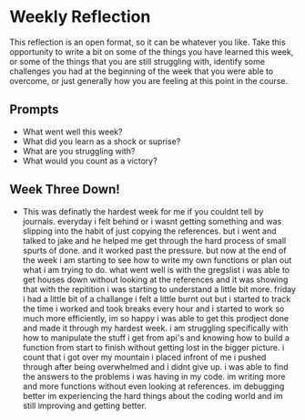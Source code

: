 # Weekly Reflection
This reflection is an open format, so it can be whatever you like. Take this opportunity to write a bit on some of the things you have learned this week, or some of the things that you are still struggling with, identify some challenges you had at the beginning of the week that you were able to overcome, or just generally how you are feeling at this point in the course.

## Prompts
- What went well this week?
- What did you learn as a shock or suprise?
- What are you struggling with?
- What would you count as a victory?

## Week Three Down!
- This was definatly the hardest week for me if you couldnt tell by journals. everyday i felt behind or i wasnt getting something and was slipping into the habit of just copying the references. but i went and talked to jake and he helped me get through the hard process of small spurts of done. and it worked past the pressure. but now at the end of the week i am starting to see how to write my own functions or plan out what i am trying to do. what went well is with the gregslist i was able to get houses down without looking at the references and it was showing that with the repitition i was starting to understand a little bit more. friday i had a little bit of a challange i felt a little burnt out but i started to track the time i worked and took breaks every hour and i started to work so much more efficiently, im so happy i was able to get this prodject done and made it through my hardest week. i am struggling specifically with how to manipulate the stuff i get from api's and knowing how to build a function from start to finish without getting lost in the bigger picture. i count that i got over my mountain i placed infront of me i pushed through after being overwhelmed and i didnt give up. i was able to find the answers to the problems i was having in my code. im writing more and more functions without even looking at references. im debugging better im experiencing the hard things about the coding world and im still improving and getting better.
